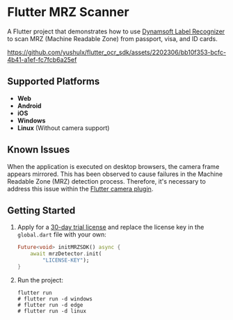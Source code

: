 # Flutter MRZ Scanner

A Flutter project that demonstrates how to use [Dynamsoft Label Recognizer](https://www.dynamsoft.com/label-recognition/overview/) to scan MRZ (Machine Readable Zone) from passport, visa, and ID cards.

https://github.com/yushulx/flutter_ocr_sdk/assets/2202306/bb10f353-bcfc-4b41-a1ef-fc7fcb6a25ef

## Supported Platforms
- **Web**
- **Android**
- **iOS**
- **Windows**
- **Linux** (Without camera support)

## Known Issues
When the application is executed on desktop browsers, the camera frame appears mirrored. This has been observed to cause failures in the Machine Readable Zone (MRZ) detection process. Therefore, it's necessary to address this issue within the [Flutter camera plugin](https://pub.dev/packages/camera).


## Getting Started
1. Apply for a [30-day trial license](https://www.dynamsoft.com/customer/license/trialLicense/?product=dlr) and replace the license key in the `global.dart` file with your own:

    ```dart
    Future<void> initMRZSDK() async {
        await mrzDetector.init(
            "LICENSE-KEY");
    }
    ```

2. Run the project:

    ```
    flutter run
    # flutter run -d windows
    # flutter run -d edge
    # flutter run -d linux
    ```
    

